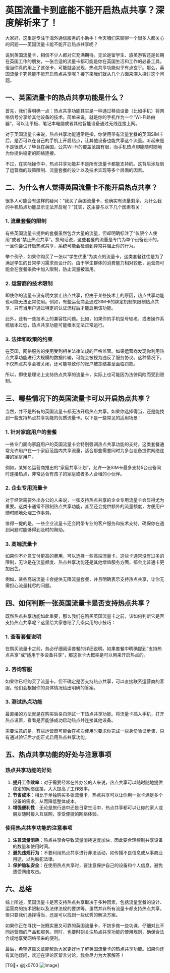# 英国流量卡到底能不能开启热点共享？深度解析来了！

大家好，这里是专注于海外通信服务的小助手！今天咱们来聊聊一个很多人都关心的问题——英国流量卡能不能开启热点共享呢？

说到英国流量卡，相信不少人都对它充满期待。无论是留学生、旅英游客还是长期在英国工作的朋友，一张合适的流量卡都可能是你在英国生活和工作的必备工具。但当你真的用上了这张卡，可能就会发现，热点共享功能似乎有点玄乎。那么，英国流量卡究竟能不能开启热点共享呢？接下来我们就从几个方面来深入探讨这个问题。

## 一、英国流量卡的热点共享功能是什么？

首先，我们得明确一点：热点共享功能其实是一种通过移动设备（比如手机）将网络信号分享给其他设备的技术。简单来说，就是你的手机作为一个“Wi-Fi路由器”，可以让平板、笔记本电脑或者其他智能设备通过无线连接上网。

对于英国流量卡来说，热点共享功能通常是指，你使用带有流量套餐的英国SIM卡后，是否可以在自己的手机上开启热点，让其他设备也能共享这个流量。听起来是不是很诱人？毕竟在英国，公共Wi-Fi的覆盖范围有限，而手机热点却能随时随地为你提供稳定的网络连接。

不过，在实际操作中，热点共享功能并不是所有流量卡都能支持的。这背后涉及到了运营商的政策限制、流量套餐的设计以及技术实现等多个层面的因素。

## 二、为什么有人觉得英国流量卡不能开启热点共享？

很多人可能会有这样的疑问：“我买了英国流量卡，也确实有流量剩余，为什么我的手机热点功能显示无法开启呢？”其实，这主要与以下几个因素有关：

### 1. **流量套餐的限制**
有些英国流量卡提供的套餐虽然包含大量的流量，但却明确标注了“仅限个人使用”或者“禁止热点共享”。换句话说，这些套餐的流量是专门为单个设备设计的，一旦你尝试开启热点共享，系统可能会检测到异常并阻止你的行为。

举个例子，如果你购买了一张以“学生优惠”为卖点的流量卡，这类套餐往往是为了满足学生的日常学习需求而设计的。由于学生群体的消费能力相对较低，运营商可能会在套餐条款中加入限制，防止流量被滥用。

### 2. **运营商的技术限制**
即使你的流量卡没有明文禁止热点共享，但由于某些技术上的原因，热点共享功能也可能无法正常使用。例如，有些运营商会通过SIM卡的绑定机制来限制热点共享，只有当用户通过特定的认证流程后才能启用该功能。

此外，还有一些技术上的兼容性问题。比如，如果你的手机型号较老，或者操作系统版本过低，热点共享功能可能根本无法正常运行。

### 3. **法律和政策的约束**
在英国，网络服务的使用受到相关法律法规的严格监管。如果运营商发现你利用热点共享功能进行大规模的数据传输，可能会被视为违反了服务协议。这种情况下，不仅热点共享会被关闭，还可能导致你的账户被冻结甚至面临罚款。

所以，即使是理论上支持热点共享的流量卡，实际上也可能因为法律风险而受到限制。

## 三、哪些情况下的英国流量卡可以开启热点共享？

当然，并不是所有的英国流量卡都无法开启热点共享。如果你选择得当，还是能找到一些支持热点共享功能的优质流量卡。以下是一些常见的适用场景：

### 1. **针对家庭用户的套餐**
一些专门面向家庭用户的英国流量卡会特别强调热点共享功能的支持。这类套餐通常允许用户在一个家庭范围内共享流量，适合那些需要同时为多台设备提供网络连接的家庭用户。

例如，某知名运营商推出的“家庭共享计划”，允许一张SIM卡最多支持5台设备同时连接热点，非常适合有孩子的家庭或者多人合租的小伙伴。

### 2. **企业专用流量卡**
对于经常需要外出办公的人来说，一张支持热点共享的企业专用流量卡会显得尤为重要。这类卡通常不限制热点共享功能，甚至还会提供额外的流量额度，方便用户随时随地处理工作事务。

值得一提的是，一些企业流量卡还会附带专业的客户服务和技术支持，确保你在遇到问题时能够得到及时的帮助。

### 3. **高端流量卡**
如果你不介意支付更高的费用，可以选择一些高端流量卡。这些卡通常没有过多的限制，无论是在流量额度、热点共享功能还是其他增值服务方面，都会比普通卡更加出色。

例如，某些高端流量卡会提供无限流量套餐，并且明确表示支持热点共享，让你无需担心流量耗尽的问题。

## 四、如何判断一张英国流量卡是否支持热点共享？

既然热点共享功能如此重要，那么我们在购买英国流量卡之前，该如何判断它是否支持热点共享呢？这里给大家总结了几条实用的小技巧：

### 1. **查看套餐说明**
在购买流量卡之前，务必仔细阅读套餐的详细说明。如果套餐中明确提到“支持热点共享”或“适用于多设备共享”，那这张卡大概率是可以用来开启热点的。

### 2. **咨询客服**
如果你已经购买了流量卡，但不确定是否支持热点共享，可以直接联系运营商的客服。他们会根据你的具体情况给出明确的答案。

### 3. **测试热点功能**
最直接的方法就是在购买后亲自测试一下热点共享功能。将流量卡插入手机，打开热点设置，看看是否能够成功启动热点并连接其他设备。

需要注意的是，有些运营商可能会在初次使用时要求你完成一些身份验证步骤，只有通过验证后才能正式启用热点共享功能。

## 五、热点共享功能的好处与注意事项

### 热点共享功能的好处
1. **提升工作效率**：对于需要经常在外办公的人来说，热点共享可以随时随地提供稳定的网络连接，大大提高了工作效率。
2. **节省成本**：相比于单独购买多张流量卡，热点共享可以让你用一张卡满足多个设备的需求，从而降低整体成本。
3. **增强便利性**：无论是旅行途中还是日常生活中，热点共享都可以让你的家人或朋友随时接入互联网，享受便捷的网络体验。

### 使用热点共享功能的注意事项
1. **注意流量消耗**：热点共享会导致流量消耗速度加快，因此要合理控制共享设备的数量和使用时间。
2. **避免违规行为**：不要利用热点共享进行非法活动，如传播不良信息或从事商业用途，以免触犯法律。
3. **保护隐私安全**：在使用热点共享时，要注意保护自己的设备和个人信息，避免遭受网络攻击。

## 六、总结

综上所述，英国流量卡是否支持热点共享取决于多种因素，包括流量套餐的设计、运营商的技术限制以及法律法规的要求等。虽然并非所有流量卡都支持热点共享，但只要我们选择得当，还是可以找到一些优秀的解决方案。

如果你正在寻找一张既实惠又可靠的英国流量卡，不妨多做一些功课，仔细对比不同运营商的产品和服务。同时，也要时刻关注热点共享功能的使用规则，确保合法合规地享受网络带来的便利。

最后，希望这篇文章能帮助大家更好地了解英国流量卡的热点共享功能。如果你还有其他疑问，欢迎在评论区留言讨论，我会尽力为大家解答！

[TG💪+ @jx0703 ![Image](https://github.com/user-attachments/assets/dbca1d08-cadb-493c-b0ec-ad6f7a83f270)]